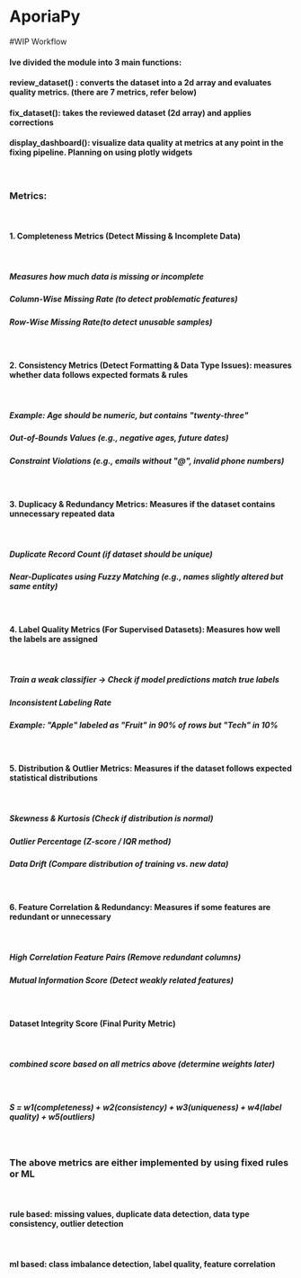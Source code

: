 # AporiaPy

#WIP Workflow

#### Ive divided the module into 3 main functions: 

#### review_dataset() : converts the dataset into a 2d array and evaluates quality metrics. (there are 7 metrics, refer below)

#### fix_dataset(): takes the reviewed dataset (2d array) and applies corrections 

#### display_dashboard(): visualize data quality at metrics at any point in the fixing pipeline. Planning on using plotly widgets

&nbsp;
&nbsp;
&nbsp;


### Metrics:
&nbsp;
&nbsp;

#### 1. Completeness Metrics (Detect Missing & Incomplete Data)
&nbsp;

##### Measures how much data is missing or incomplete
##### Column-Wise Missing Rate (to detect problematic features)
##### Row-Wise Missing Rate(to detect unusable samples)

&nbsp;
&nbsp;


#### 2. Consistency Metrics (Detect Formatting & Data Type Issues): measures whether data follows expected formats & rules
&nbsp;

##### Example: Age should be numeric, but contains "twenty-three"
##### Out-of-Bounds Values (e.g., negative ages, future dates)
##### Constraint Violations (e.g., emails without "@", invalid phone numbers)
&nbsp;
&nbsp;

#### 3. Duplicacy & Redundancy Metrics: Measures if the dataset contains unnecessary repeated data
&nbsp;

##### Duplicate Record Count (if dataset should be unique)
##### Near-Duplicates using Fuzzy Matching (e.g., names slightly altered but same entity)
&nbsp;
&nbsp;


#### 4. Label Quality Metrics (For Supervised Datasets): Measures how well the labels are assigned
&nbsp;

##### Train a weak classifier → Check if model predictions match true labels
##### Inconsistent Labeling Rate
##### Example: "Apple" labeled as "Fruit" in 90% of rows but "Tech" in 10%
&nbsp;


#### 5. Distribution & Outlier Metrics: Measures if the dataset follows expected statistical distributions
&nbsp;

##### Skewness & Kurtosis (Check if distribution is normal)
##### Outlier Percentage (Z-score / IQR method)
##### Data Drift (Compare distribution of training vs. new data)
&nbsp;
&nbsp;


#### 6. Feature Correlation & Redundancy: Measures if some features are redundant or unnecessary
&nbsp;

##### High Correlation Feature Pairs (Remove redundant columns)
##### Mutual Information Score (Detect weakly related features)
&nbsp;
&nbsp;

#### Dataset Integrity Score (Final Purity Metric)
&nbsp;

##### combined score based on all metrics above (determine weights later)
&nbsp;

##### S = w1(completeness) + w2(consistency) + w3(uniqueness) + w4(label quality) + w5(outliers)
&nbsp;
&nbsp;
&nbsp;
&nbsp;


### The above metrics are either implemented by using fixed rules or ML
&nbsp;

#### rule based: missing values, duplicate data detection, data type consistency, outlier detection
&nbsp;

#### ml based: class imbalance detection, label quality, feature correlation
